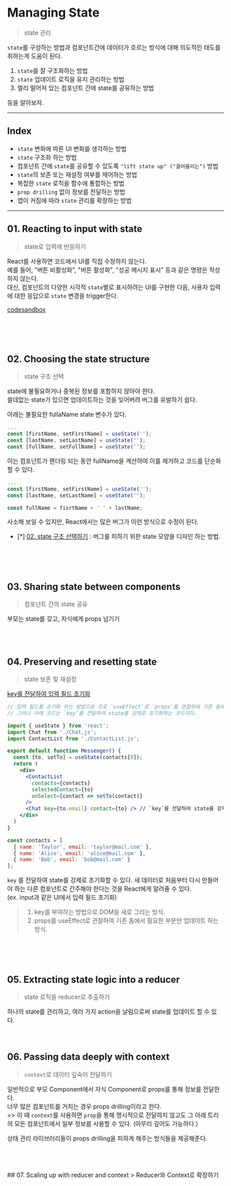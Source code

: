 # Managing State
> state 관리

`state`를 구성하는 방법과 컴포넌트간에 데이터가 흐르는 방식에 대해 의도적인 태도를 취하는게 도움이 된다.  

1. `state`를 잘 구조화하는 방법
2. `state` 업데이트 로직을 유지 관리하는 방법
3. 멀리 떨어져 있는 컴포넌트 간에 state를 공유하는 방법 

등을 알아보자.  

---
## Index
* `state` 변화에 따른 UI 변화를 생각하는 방법
* `state` 구조화 하는 방법
* 컴포넌트 간에 `state`를 공유할 수 있도록 `"lift state up" ("끌어올리는")` 방법
* `state`의 보존 또는 재설정 여부를 제어하는 방법
* 복잡한 `state` 로직을 함수에 통합하는 방법
* `prop drilling` 없이 정보를 전달하는 방법
* 앱이 커짐에 따라 `state` 관리를 확장하는 방법

---


## 01. Reacting to input with state
> state로 입력에 반응하기

React를 사용하면 코드에서 UI를 직접 수정하지 않는다.  
예를 들어, "버튼 비활성화", "버튼 활성화", "성공 메시지 표시" 등과 같은 명령은 작성하지 않는다.  
대신, 컴포넌트의 다양한 시각적 `state`별로 표시하려는 UI를 구현한 다음, 사용자 입력에 대한 응답으로 `state` 변경을 trigger한다. 

[codesandbox](https://codesandbox.io/s/vpttuv?file=%2FApp.js&utm_medium=sandpack)

<br >
<br >
<br >

## 02. Choosing the state structure
> state 구조 선택

state에 불필요하거나 중복된 정보를 포함하지 않아야 한다.  
쓸데없는 state가 있으면 업데이트하는 것을 잊어버려 버그를 유발하기 쉽다.  

아래는 불필요한 fullaName state 변수가 있다.

```jsx
...
const [firstName, setFirstName] = useState('');
const [lastName, setLastName] = useState('');
const [fullName, setFullName] = useState('');

```
이는 컴포넌트가 렌더링 되는 동안 fullName을 계산하여 이를 제거하고 코드를 단순화 할 수 있다.
```jsx
...
const [firstName, setFirstName] = useState('');
const [lastName, setLastName] = useState('');

const fullName = fisrtName + ' ' + lastName;
```
사소해 보일 수 있지만, React에서는 많은 버그가 이런 방식으로 수정이 된다.  

- [*] [02. state 구조 선택하기](https://react-ko.dev/learn/choosing-the-state-structure) : 버그를 피하기 위한 state 모양을 디자인 하는 방법.

<br > 
<br > 
<br >


## 03. Sharing state between components
> 컴포넌트 간의 state 공유

부모는 state를 갖고, 자식에게 props 넘기기

<br >
<br > 

## 04. Preserving and resetting state
> state 보존 및 재설정

[key를 전달하여 입력 필드 초기화](https://codesandbox.io/s/ojpwim?file=%2FApp.js&utm_medium=sandpack) 
```jsx
// 입력 필드를 초기화 하는 방법으로 주로 `useEffect`로 `props`를 관찰하여 기존 돔에서 필요한 부분만 업데이트 하는 형식이 있다.  
// 그러나 아래 코드는 `key`를 전달하여 state를 강제로 초기화하는 코드이다.

import { useState } from 'react';
import Chat from './Chat.js';
import ContactList from './ContactList.js';

export default function Messenger() {
  const [to, setTo] = useState(contacts[0]);
  return (
    <div>
      <ContactList
        contacts={contacts}
        selectedContact={to}
        onSelect={contact => setTo(contact)}
      />
      <Chat key={to.email} contact={to} /> // `key`를 전달하여 state를 강제로 초기화
    </div>
  )
}

const contacts = [
  { name: 'Taylor', email: 'taylor@mail.com' },
  { name: 'Alice', email: 'alice@mail.com' },
  { name: 'Bob', email: 'bob@mail.com' }
];
```

`key` 를 전달하여 state를 강제로 초기화할 수 있다. 
새 데이터로 처음부터 다시 만들어야 하는 다른 컴포넌트로 간주해야 한다는 것을 React에게 알려줄 수 있다.  
(ex. input과 같은 UI에서 입력 필드 초기화)

> 1. key를 부여하는 방법으로 DOM을 새로 그리는 방식.
> 2. props를 useEffect로 관찰하여 기존 돔에서 필요한 부분만 업데이트 하는 방식.

<br >
<br > <br >


## 05. Extracting state logic into a reducer
> state 로직을 reducer로 추출하기 

하나의 state를 관리하고, 여러 가지 action을 날림으로써 state를 업데이트 할 수 있다.
<br >
<br > <br >



## 06. Passing data deeply with context
> `context`로 데이터 깊숙이 전달하기

일반적으로 부모 Component에서 자식 Component로 props를 통해 정보를 전달한다.   
너무 많은 컴포넌트를 거치는 경우 props drilling이라고 한다.  
=> 이 때 `context`를 사용하면 `prop`을 통해 명시적으로 전달하지 않고도 그 아래 트리의 모든 컴포넌트에서 일부 정보를 사용할 수 있다. (아무리 깊어도 가능하다.)

상태 관리 라이브러리들이 props drilling을 피하게 해주는 방식들을 제공해준다.  

<br >
<br > <br >
## 07. Scaling up with reducer and context
> Reducer와 Context로 확장하기